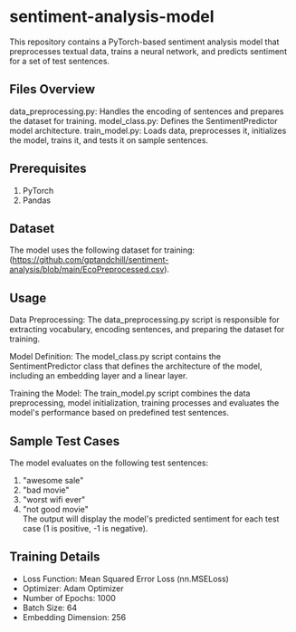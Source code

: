 # sentiment-analysis-model

This repository contains a PyTorch-based sentiment analysis model that preprocesses textual data, trains a neural network, and predicts sentiment for a set of test sentences.

## Files Overview
data_preprocessing.py: Handles the encoding of sentences and prepares the dataset for training.
model_class.py: Defines the SentimentPredictor model architecture.
train_model.py: Loads data, preprocesses it, initializes the model, trains it, and tests it on sample sentences.

## Prerequisites
1. PyTorch
2. Pandas

## Dataset
The model uses the following dataset for training: (https://github.com/gptandchill/sentiment-analysis/blob/main/EcoPreprocessed.csv).

## Usage
Data Preprocessing: The data_preprocessing.py script is responsible for extracting vocabulary, encoding sentences, and preparing the dataset for training.

Model Definition: The model_class.py script contains the SentimentPredictor class that defines the architecture of the model, including an embedding layer and a linear layer.

Training the Model: The train_model.py script combines the data preprocessing, model initialization, training processes and evaluates the model's performance based on predefined test sentences.

## Sample Test Cases
The model evaluates on the following test sentences:

1. "awesome sale"
2. "bad movie"
3. "worst wifi ever"
4. "not good movie"
<br>The output will display the model's predicted sentiment for each test case (1 is positive, -1 is negative).

## Training Details
- Loss Function: Mean Squared Error Loss (nn.MSELoss)
- Optimizer: Adam Optimizer
- Number of Epochs: 1000
- Batch Size: 64
- Embedding Dimension: 256
